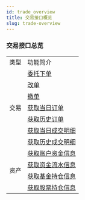 ```yaml
---
id: trade_overview
title: 交易接口概览
slug: trade-overview
---
```


### 交易接口总览

<table>
    <tr>
        <td>类型</td>
        <td>功能简介</td>
    </tr>
    <tr>
        <td rowspan="7">交易</td>
        <td><a href="./order/submit">委托下单</a></td>
    </tr>
    <tr>
        <td><a href="./order/replace">改单</a></td>
    </tr>
    <tr>
        <td><a href="./order/withdraw">撤单</a></td>
    </tr>
    <tr>
        <td><a href="./order/today_orders">获取当日订单</a></td>
    </tr>
    <tr>
        <td><a href="./order/history_orders">获取历史订单</a></td>
    </tr>
    <tr>
        <td><a href="./order/today_deals">获取当日成交明细</a></td>
    </tr>
    <tr>
        <td><a href="./order/history_deals">获取历史成交明细</a></td>
    </tr>
<tr>
        <td rowspan="4">资产</td>
        <td><a href="./asset/account">获取账户资金信息</a></td>
    </tr>
    <tr>
        <td><a href="./asset/cashflow">获取资金流水信息</a></td>
    </tr>
<tr>
        <td><a href="./asset/fund">获取基金持仓信息</a></td>
    </tr>
<tr>
        <td><a href="./asset/stock">获取股票持仓信息</a></td>
    </tr>
</table>

